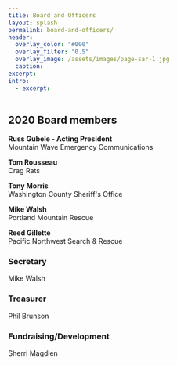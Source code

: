 ```yaml
---
title: Board and Officers
layout: splash
permalink: board-and-officers/
header:
  overlay_color: "#000"
  overlay_filter: "0.5"
  overlay_image: /assets/images/page-sar-1.jpg
  caption:
excerpt:
intro: 
  - excerpt:
---
```


## 2020 Board members

**Russ Gubele - Acting President**<br>
Mountain Wave Emergency Communications

**Tom Rousseau**<br>
Crag Rats

**Tony Morris**<br>
Washington County Sheriff's Office

**Mike Walsh**<br>
Portland Mountain Rescue

**Reed Gillette**<br>
Pacific Northwest Search & Rescue 

### Secretary
Mike Walsh

### Treasurer
Phil Brunson

### Fundraising/Development
Sherri Magdlen